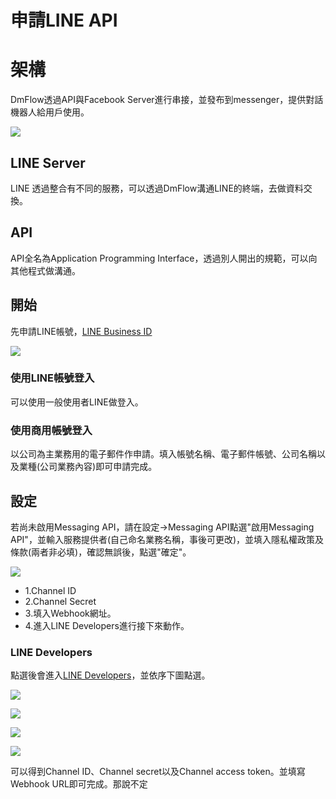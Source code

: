 # 申請LINE API

# 架構
DmFlow透過API與Facebook Server進行串接，並發布到messenger，提供對話機器人給用戶使用。

![](../../../../../images/line/image001.png)

## LINE Server

LINE 透過整合有不同的服務，可以透過DmFlow溝通LINE的終端，去做資料交換。

## API

API全名為Application Programming Interface，透過別人開出的規範，可以向其他程式做溝通。

## 開始
先申請LINE帳號，[LINE Business ID](https://account.line.biz/login)

![](../../../../../images/line/image002.png)

### 使用LINE帳號登入
可以使用一般使用者LINE做登入。

### 使用商用帳號登入
以公司為主業務用的電子郵件作申請。填入帳號名稱、電子郵件帳號、公司名稱以及業種(公司業務內容)即可申請完成。

## 設定

若尚未啟用Messaging API，請在設定->Messaging API點選"啟用Messaging API"，並輸入服務提供者(自己命名業務名稱，事後可更改)，並填入隱私權政策及條款(兩者非必填)，確認無誤後，點選"確定"。

![](../../../../../images/line/image003.png)

- 1.Channel ID
- 2.Channel Secret
- 3.填入Webhook網址。
- 4.進入LINE Developers進行接下來動作。

### LINE Developers

點選後會進入[LINE Developers](https://developers.line.biz/en/)，並依序下圖點選。

![](../../../../../images/line/image004.png)

![](../../../../../images/line/image005.png)

![](../../../../../images/line/image006.png)

![](../../../../../images/line/image007.png)

可以得到Channel ID、Channel secret以及Channel access token。並填寫Webhook URL即可完成。那說不定
